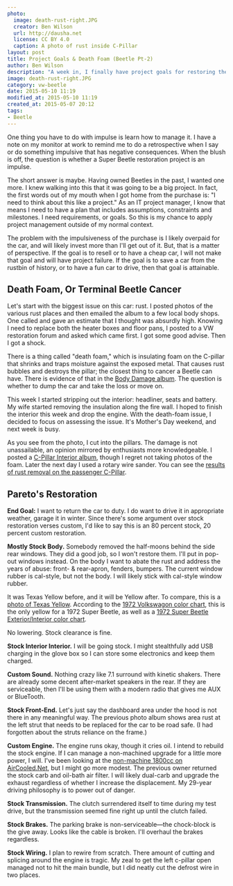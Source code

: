 ```yaml
---
photo:
  image: death-rust-right.JPG
  creator: Ben Wilson
  url: http://dausha.net
  license: CC BY 4.0
  caption: A photo of rust inside C-Pillar
layout: post
title: Project Goals & Death Foam (Beetle Pt-2)
author: Ben Wilson
description: "A week in, I finally have project goals for restoring the Beetle, and the first issue to address."
image: death-rust-right.JPG
category: vw-beetle
date: 2015-05-10 11:19
modified_at: 2015-05-10 11:19
created_at: 2015-05-07 20:12
tags:
- Beetle
---
```

One thing you have to do with impulse is learn how to manage it. I have a note on my monitor at work to remind me to do a retrospective when I say or do something impulsive that has negative consequences. When the blush is off, the question is whether a Super Beetle restoration project is an impulse.

<!-- more -->
The short answer is maybe. Having owned Beetles in the past, I wanted one more. I knew walking into this that it was going to be a big project. In fact, the first words out of my mouth when I got home from the purchase is: "I need to think about this like a project." As an IT project manager, I know that means I need to have a plan that includes assumptions, constraints and milestones. I need requirements, or goals. So this is my chance to apply project management outside of my normal context. 

The problem with the impulsiveness of the purchase is I likely overpaid for the car, and will likely invest more than I'll get out of it. But, that is a matter of perspective. If the goal is to resell or to have a cheap car, I will not make that goal and will have project failure. If the goal is to save a car from the rustbin of history, or to have a fun car to drive, then that goal is attainable.

## Death Foam, Or Terminal Beetle Cancer

Let's start with the biggest issue on this car: rust.
I posted photos of the various rust places and then emailed the album to a few local body shops. One called and gave an estimate that I thought was absurdly high. Knowing I need to replace both the heater boxes and floor pans, I posted to a VW restoration forum and asked which came first. I got some good advise. Then I got a shock.

There is a thing called "death foam," which is insulating foam on the C-pillar that shrinks and traps moisture against the exposed metal. That causes rust bubbles and destroys the pillar; the closest thing to cancer a Beetle can have. There is evidence of that in the [Body Damage album](https://plus.google.com/photos/+BenWilsonAuthor/albums/6142536149285815761). The question is whether to dump the car and take the loss or move on.

This week I started stripping out the interior: headliner, seats and battery. My wife started removing the insulation along the fire wall. I hoped to finish the interior this week and drop the engine. With the death-foam issue, I decided to focus on assessing the issue. It's Mother's Day weekend, and next week is busy.

As you see from the photo, I cut into the pillars. The damage is not unassailable, an opinion mirrored by enthusiasts more knowledgeable. I posted a [C-Pillar Interior album](https://plus.google.com/photos/114291737736524007717/albums/6147003870300315313), though I regret not taking photos of the foam. Later the next day I used a rotary wire sander. You can see the [results of rust removal on the passenger C-Pillar](https://plus.google.com/photos/114291737736524007717/albums/6147003870300315313/6147368943194189186).

## Pareto's Restoration

**End Goal:** I want to return the car to duty. I do want to drive it in appropriate weather, garage it in winter. Since there's some argument over stock restoration verses custom, I'd like to say this is an 80 percent stock, 20 percent custom restoration.

**Mostly Stock Body.** Somebody removed the half-moons behind the side rear windows. They did a good job, so I won't restore them. I'll put in pop-out windows instead. On the body I want to abate the rust and address the years of abuse: front- & rear-apron, fenders, bumpers. The current window rubber is cal-style, but not the body. I will likely stick with cal-style window rubber.

It was Texas Yellow before, and it will be Yellow after. To compare, this is a [photo of Texas Yellow](http://paintref.com/graphics/sample/beetle19722476.jpg). According to the [1972 Volkswagon color chart](http://www.wolfsburgwest.com/colors/ref16.jpg), this is the only yellow for a 1972 Super Beetle, as well as a [1972 Super Beetle Exterior/Interior color chart](http://www.thesamba.com/vw/archives/lit/72superbeetle/back.jpg).

No lowering. Stock clearance is fine.

**Stock Interior Interior.** I will be going stock. I might stealthfully add USB charging in the glove box so I can store some electronics and keep them charged.

**Custom Sound.** Nothing crazy like 7.1 surround with kinetic shakers. There are already some decent after-market speakers in the rear. If they are serviceable, then I'll be using them with a modern radio that gives me AUX or BlueTooth.

**Stock Front-End.** Let's just say the dashboard area under the hood is not there in any meaningful way. The previous photo album shows area rust at the left strut that needs to be replaced for the car to be road safe. (I had forgotten about the struts reliance on the frame.)

**Custom Engine.** The engine runs okay, though it cries oil. I intend to rebuild the stock engine. If I can manage a non-machined upgrade for a little more power, I will. I've been looking at the [non-machine 1800cc on AirCooled.Net](http://www.aircooled.net/1800cc-vw-engine-no-machine-combo/), but I might go more modest. The previous owner returned the stock carb and oil-bath air filter. I will likely dual-carb and upgrade the exhaust regardless of whether I increase the displacement. My 29-year driving philosophy is to power out of danger.

**Stock Transmission.** The clutch surrendered itself to time during my test drive, but the transmission seemed fine right up until the clutch failed.

**Stock Brakes.** The parking brake is non-serviceable&mdash;the chock-block is the give away. Looks like the cable is broken. I'll overhaul the brakes regardless.

**Stock Wiring.** I plan to rewire from scratch. There amount of cutting and splicing around the engine is tragic. My zeal to get the left c-pillar open managed not to hit the main bundle, but I did neatly cut the defrost wire in two places.
